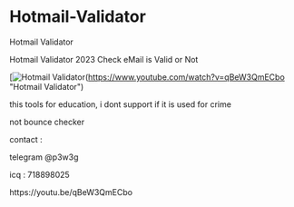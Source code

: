 # Hotmail-Validator
Hotmail Validator

Hotmail Validator 2023
Check eMail is Valid or Not

[![Hotmail Validator](https://user-images.githubusercontent.com/126732202/224477507-0f610a11-3929-4377-bd3a-b882ae826133.png)(https://www.youtube.com/watch?v=qBeW3QmECbo "Hotmail Validator")

this tools for education,
i dont support if it is used for crime

not bounce checker
<p>contact :</p>
<p>telegram @p3w3g</p>
<p>icq : 718898025</p>
<p>https://youtu.be/qBeW3QmECbo</p>
